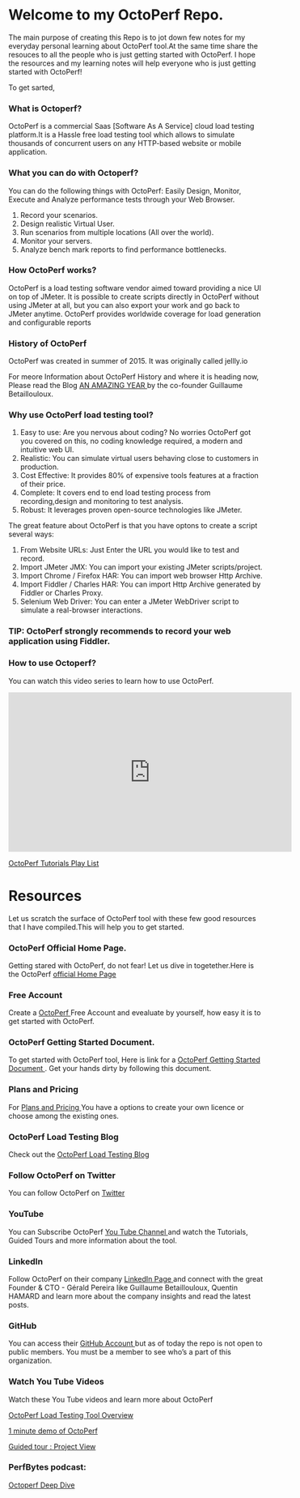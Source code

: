 

# Welcome to my OctoPerf Repo.

The main purpose of creating this Repo is to jot down few notes for my everyday personal learning about OctoPerf tool.At the same time share the resouces to all the people who is just getting started with OctoPerf. I hope the resources and my learning notes will help everyone who is just getting started with OctoPerf!

To get sarted,

### What is Octoperf?
OctoPerf is a commercial Saas [Software As A Service] cloud load testing platform.It is a Hassle free load testing tool which allows to simulate thousands of concurrent users on any HTTP-based website or mobile application. 

### What you can do with Octoperf?

You can do the following things with OctoPerf:
Easily Design, Monitor, Execute and Analyze performance tests through your Web Browser.

1. Record your scenarios.
2. Design realistic Virtual User.
3. Run scenarios from multiple locations (All over the world).
4. Monitor your servers.
5. Analyze bench mark reports to find performance bottlenecks.

### How OctoPerf works?

OctoPerf is a load testing software vendor aimed toward providing a nice UI on top of JMeter.
It is possible to create scripts directly in OctoPerf without using JMeter at all, but you can also export your work and go back to JMeter anytime.
OctoPerf provides worldwide coverage for load generation and configurable reports

### History of OctoPerf
OctoPerf was created in summer of 2015. It was originally called jellly.io

For meore Information about OctoPerf History and where it is heading now, Please read the Blog <a target="_blank" href="https://octoperf.com/blog/2017/01/31/highlights-of-2016/"> AN AMAZING YEAR </a> by the co-founder Guillaume Betaillouloux. 

### Why use OctoPerf load testing tool?
1. Easy to use: Are you nervous about coding? No worries OctoPerf got you covered on this, no coding knowledge required, a modern and intuitive web UI.
2. Realistic: You can simulate virtual users behaving close to customers in production.
3. Cost Effective: It provides 80% of expensive tools features at a fraction of their price.
4. Complete: It covers end to end load testing process from recording,design and monitoring to test analysis.
5. Robust: It leverages proven open-source technologies like JMeter.

The great feature about OctoPerf is that you have optons to create a script several ways:

1. From Website URLs: Just Enter the URL you would like to test and record.
2. Import JMeter JMX: You can import your existing JMeter scripts/project.
3. Import Chrome / Firefox HAR: You can import web browser Http Archive.
4. Import Fiddler / Charles HAR: You can import Http Archive generated by Fiddler or Charles Proxy.
5. Selenium Web Driver: You can enter a JMeter WebDriver script to simulate a real-browser interactions.

### TIP: OctoPerf strongly recommends to record your web application using Fiddler.

### How to use Octoperf?
You can watch this video series to learn how to use OctoPerf.

<iframe width="560" height="315" src="https://www.youtube.com/embed/B-x7IeWEYJs?list=PLpSi3AVZHI5pgRXwbOrrAzUyfpoSw_Tv2" frameborder="0" allowfullscreen></iframe>

<a target="_blank" href="https://www.youtube.com/playlist?list=PLpSi3AVZHI5pgRXwbOrrAzUyfpoSw_Tv2"> OctoPerf Tutorials Play List</a>

# Resources
Let us scratch the surface of OctoPerf tool with these few good resources that I have compiled.This will help you to get started.

### OctoPerf Official Home Page.

Getting stared with OctoPerf, do not fear! Let us dive in togetether.Here is the OctoPerf
<a target="_blank" href="https://octoperf.com/"> official Home Page </a>

### Free Account

Create a <a target="_blank" href="https://app.octoperf.com/#/access/signup"> OctoPerf </a> Free Account and evealuate by yourself, how easy it is to get started with OctoPerf.

 ### OctoPerf Getting Started Document.
 
 To get started with OctoPerf tool, Here is link for a <a target="_blank" href="https://doc.octoperf.com/"> OctoPerf Getting Started Document </a> . Get your hands dirty by following this document.

### Plans and Pricing

For <a target="_blank" href="https://octoperf.com/pricing/"> Plans and Pricing </a> You have a options to create your own licence or choose among the existing ones. 

### OctoPerf Load Testing Blog

Check out the <a target="_blank" href="https://octoperf.com/blog/"> OctoPerf Load Testing Blog </a> 

### Follow OctoPerf on Twitter 

You can follow OctoPerf on <a target="_blank" href="https://twitter.com/octoperf"> Twitter </a>

### YouTube 

You can Subscribe OctoPerf <a target="_blank" href="https://www.youtube.com/channel/UCUNI9ICs-AbGDA3V1shXTuw/"> You Tube Channel </a>  and watch the Tutorials, Guided Tours and more information about the tool.


### LinkedIn 

Follow OctoPerf on their company <a target="_blank" href="https://www.linkedin.com/company/octoperf"> LinkedIn Page </a> and connect with the great Founder & CTO - Gérald Pereira like Guillaume Betaillouloux, Quentin HAMARD and learn more about the company insights and read the latest posts.

### GitHub 

You can access their <a target="_blank" href="https://github.com/OctoPerf"> GitHub Account </a>  but as of today the repo is not open to public members. You must be a member to see who’s a part of this organization. 

### Watch You Tube Videos 

Watch these You Tube videos and learn more about OctoPerf

 <a target="_blank" href="https://www.youtube.com/watch?v=fz9E_euuxQU&list=PLpSi3AVZHI5rJHGiVh2W90k28KqERDNNV"> OctoPerf Load Testing Tool Overview </a>


 <a target="_blank" href="https://www.youtube.com/watch?v=49WFIXDktbk&list=PLpSi3AVZHI5o1BvKzK4LftcKIpo4WJejh"> 1 minute demo of OctoPerf</a>
 
 <a target="_blank" href="https://www.youtube.com/watch?v=Qfex3-d2eFQ&list=PLpSi3AVZHI5ojqRqJFPq7oOrJfVmGoJJC"> Guided tour : Project View</a>
 
### PerfBytes podcast:

<a target="_blank" href="http://www.perfbytes.com/octoperf-deep-dive">  Octoperf Deep Dive </a>

 

 




